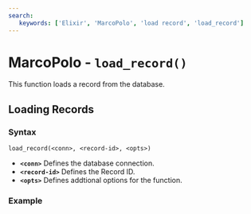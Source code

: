 ```yaml
---
search:
   keywords: ['Elixir', 'MarcoPolo', 'load record', 'load_record']
---
```


# MarcoPolo - `load_record()`

This function loads a record from the database.

## Loading Records

### Syntax

```
load_record(<conn>, <record-id>, <opts>)
```

- **`<conn>`** Defines the database connection.
- **`<record-id>`** Defines the Record ID.
- **`<opts>`** Defines addtional options for the function.


### Example
